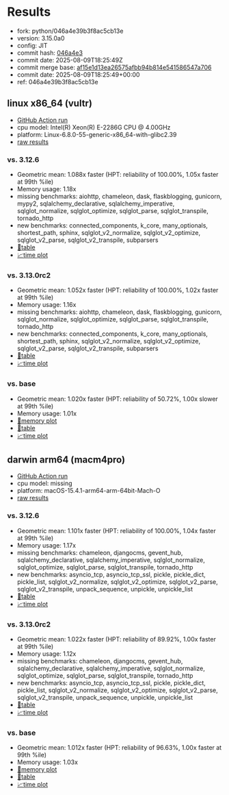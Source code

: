# Results

- fork: python/046a4e39b3f8ac5cb13e
- version: 3.15.0a0
- config: JIT
- commit hash: [046a4e3](https://github.com/python/cpython/commit/046a4e3)
- commit date: 2025-08-09T18:25:49Z
- commit merge base: [af15e1d13ea26575afbb94b814e541586547a706](https://github.com/python/cpython/commit/af15e1d13ea26575afbb94b814e541586547a706)
- commit date: 2025-08-09T18:25:49+00:00
- ref: 046a4e39b3f8ac5cb13e

## linux x86_64 (vultr)

- [GitHub Action run](https://github.com/facebookexperimental/free-threading-benchmarking/actions/runs/16855182111)
- cpu model: Intel(R) Xeon(R) E-2286G CPU @ 4.00GHz
- platform: Linux-6.8.0-55-generic-x86_64-with-glibc2.39
- [raw results](bm-20250809-vultr-x86_64-python-046a4e39b3f8ac5cb13e-3.15.0a0-046a4e3.json)

### vs. 3.12.6

- Geometric mean: 1.088x faster (HPT: reliability of 100.00%, 1.05x faster at 99th %ile)
- Memory usage: 1.18x
- missing benchmarks: aiohttp, chameleon, dask, flaskblogging, gunicorn, mypy2, sqlalchemy_declarative, sqlalchemy_imperative, sqlglot_normalize, sqlglot_optimize, sqlglot_parse, sqlglot_transpile, tornado_http
- new benchmarks: connected_components, k_core, many_optionals, shortest_path, sphinx, sqlglot_v2_normalize, sqlglot_v2_optimize, sqlglot_v2_parse, sqlglot_v2_transpile, subparsers
- [📄table](bm-20250809-vultr-x86_64-python-046a4e39b3f8ac5cb13e-3.15.0a0-046a4e3-vs-3.12.6.md)
- [📈time plot](bm-20250809-vultr-x86_64-python-046a4e39b3f8ac5cb13e-3.15.0a0-046a4e3-vs-3.12.6.svg)

### vs. 3.13.0rc2

- Geometric mean: 1.052x faster (HPT: reliability of 100.00%, 1.02x faster at 99th %ile)
- Memory usage: 1.16x
- missing benchmarks: aiohttp, chameleon, dask, flaskblogging, gunicorn, sqlglot_normalize, sqlglot_optimize, sqlglot_parse, sqlglot_transpile, tornado_http
- new benchmarks: connected_components, k_core, many_optionals, shortest_path, sphinx, sqlglot_v2_normalize, sqlglot_v2_optimize, sqlglot_v2_parse, sqlglot_v2_transpile, subparsers
- [📄table](bm-20250809-vultr-x86_64-python-046a4e39b3f8ac5cb13e-3.15.0a0-046a4e3-vs-3.13.0rc2.md)
- [📈time plot](bm-20250809-vultr-x86_64-python-046a4e39b3f8ac5cb13e-3.15.0a0-046a4e3-vs-3.13.0rc2.svg)

### vs. base

- Geometric mean: 1.020x faster (HPT: reliability of 50.72%, 1.00x slower at 99th %ile)
- Memory usage: 1.01x
- [🧠memory plot](bm-20250809-vultr-x86_64-python-046a4e39b3f8ac5cb13e-3.15.0a0-046a4e3-vs-base-mem.svg)
- [📄table](bm-20250809-vultr-x86_64-python-046a4e39b3f8ac5cb13e-3.15.0a0-046a4e3-vs-base.md)
- [📈time plot](bm-20250809-vultr-x86_64-python-046a4e39b3f8ac5cb13e-3.15.0a0-046a4e3-vs-base.svg)

## darwin arm64 (macm4pro)

- [GitHub Action run](https://github.com/facebookexperimental/free-threading-benchmarking/actions/runs/16855182111)
- cpu model: missing
- platform: macOS-15.4.1-arm64-arm-64bit-Mach-O
- [raw results](bm-20250809-macm4pro-arm64-python-046a4e39b3f8ac5cb13e-3.15.0a0-046a4e3.json)

### vs. 3.12.6

- Geometric mean: 1.101x faster (HPT: reliability of 100.00%, 1.04x faster at 99th %ile)
- Memory usage: 1.17x
- missing benchmarks: chameleon, djangocms, gevent_hub, sqlalchemy_declarative, sqlalchemy_imperative, sqlglot_normalize, sqlglot_optimize, sqlglot_parse, sqlglot_transpile, tornado_http
- new benchmarks: asyncio_tcp, asyncio_tcp_ssl, pickle, pickle_dict, pickle_list, sqlglot_v2_normalize, sqlglot_v2_optimize, sqlglot_v2_parse, sqlglot_v2_transpile, unpack_sequence, unpickle, unpickle_list
- [📄table](bm-20250809-macm4pro-arm64-python-046a4e39b3f8ac5cb13e-3.15.0a0-046a4e3-vs-3.12.6.md)
- [📈time plot](bm-20250809-macm4pro-arm64-python-046a4e39b3f8ac5cb13e-3.15.0a0-046a4e3-vs-3.12.6.svg)

### vs. 3.13.0rc2

- Geometric mean: 1.022x faster (HPT: reliability of 89.92%, 1.00x faster at 99th %ile)
- Memory usage: 1.12x
- missing benchmarks: chameleon, djangocms, gevent_hub, sqlalchemy_declarative, sqlalchemy_imperative, sqlglot_normalize, sqlglot_optimize, sqlglot_parse, sqlglot_transpile, tornado_http
- new benchmarks: asyncio_tcp, asyncio_tcp_ssl, pickle, pickle_dict, pickle_list, sqlglot_v2_normalize, sqlglot_v2_optimize, sqlglot_v2_parse, sqlglot_v2_transpile, unpack_sequence, unpickle, unpickle_list
- [📄table](bm-20250809-macm4pro-arm64-python-046a4e39b3f8ac5cb13e-3.15.0a0-046a4e3-vs-3.13.0rc2.md)
- [📈time plot](bm-20250809-macm4pro-arm64-python-046a4e39b3f8ac5cb13e-3.15.0a0-046a4e3-vs-3.13.0rc2.svg)

### vs. base

- Geometric mean: 1.012x faster (HPT: reliability of 96.63%, 1.00x faster at 99th %ile)
- Memory usage: 1.03x
- [🧠memory plot](bm-20250809-macm4pro-arm64-python-046a4e39b3f8ac5cb13e-3.15.0a0-046a4e3-vs-base-mem.svg)
- [📄table](bm-20250809-macm4pro-arm64-python-046a4e39b3f8ac5cb13e-3.15.0a0-046a4e3-vs-base.md)
- [📈time plot](bm-20250809-macm4pro-arm64-python-046a4e39b3f8ac5cb13e-3.15.0a0-046a4e3-vs-base.svg)


